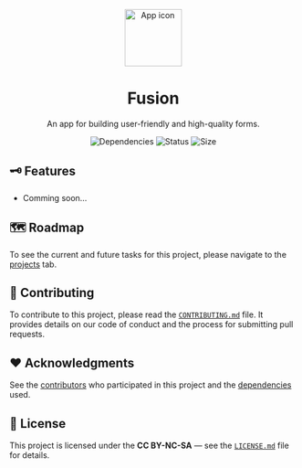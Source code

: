 <p align="center">
  <img width="100" src="https://github.com/rapid-integration/fusion/assets/98274273/97b75bfe-ebd7-4706-a0d6-d439ead56100" alt="App icon" />
</p>

<h1 align="center">
  Fusion
</h1>

<p align="center">
  An app for building user-friendly and high-quality forms.
</p>

<p align="center">
  <img src="https://img.shields.io/librariesio/github/rapid-integration/fusion" alt="Dependencies" />
  <img src="https://img.shields.io/github/actions/workflow/status/rapid-integration/fusion/python.yml" alt="Status" />
  <img src="https://img.shields.io/github/repo-size/rapid-integration/fusion" alt="Size" />
</p>

## 🗝️ Features

* Comming soon…

## 🗺️ Roadmap

To see the current and future tasks for this project, please navigate to the [projects](https://github.com/rapid-integration/fusion/projects) tab.

## 🚀 Contributing

To contribute to this project, please read the [`CONTRIBUTING.md`](.github/CONTRIBUTING.md) file. It provides details on our code of conduct and the process for submitting pull requests.

## ❤️ Acknowledgments

See the [contributors](https://github.com/rapid-integration/fusion/contributors) who participated in this project and the [dependencies](https://github.com/rapid-integration/fusion/network/dependencies) used.

## 📜 License

This project is licensed under the **CC BY-NC-SA** — see the [`LICENSE.md`](LICENSE.md) file for details.
